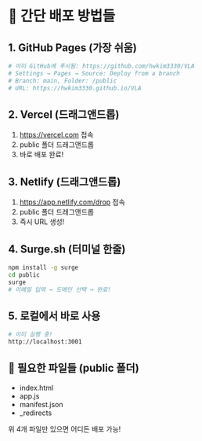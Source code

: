 # 🚀 간단 배포 방법들

## 1. GitHub Pages (가장 쉬움)
```bash
# 이미 GitHub에 푸시됨: https://github.com/hwkim3330/VLA
# Settings → Pages → Source: Deploy from a branch
# Branch: main, Folder: /public
# URL: https://hwkim3330.github.io/VLA
```

## 2. Vercel (드래그앤드롭)
1. https://vercel.com 접속
2. public 폴더 드래그앤드롭
3. 바로 배포 완료!

## 3. Netlify (드래그앤드롭)
1. https://app.netlify.com/drop 접속
2. public 폴더 드래그앤드롭
3. 즉시 URL 생성!

## 4. Surge.sh (터미널 한줄)
```bash
npm install -g surge
cd public
surge
# 이메일 입력 → 도메인 선택 → 완료!
```

## 5. 로컬에서 바로 사용
```bash
# 이미 실행 중!
http://localhost:3001
```

## 📁 필요한 파일들 (public 폴더)
- index.html
- app.js
- manifest.json
- _redirects

위 4개 파일만 있으면 어디든 배포 가능!